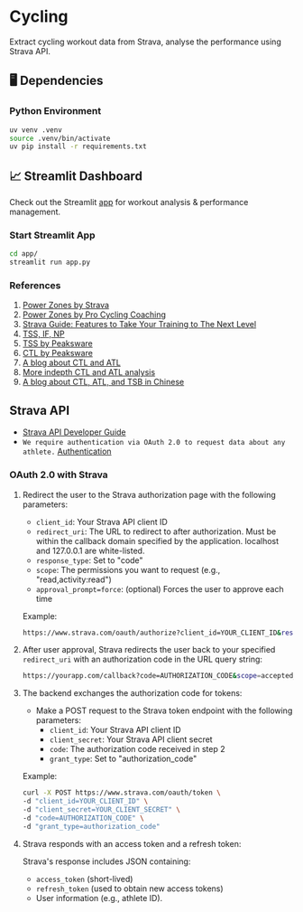 # Cycling

Extract cycling workout data from Strava, analyse the performance using Strava API.

## 🖥️ Dependencies

### Python Environment

```bash
uv venv .venv
source .venv/bin/activate
uv pip install -r requirements.txt
```

## 📈 Streamlit Dashboard

Check out the Streamlit [app](./app/) for workout analysis & performance management.

### Start Streamlit App

```bash
cd app/
streamlit run app.py
```

### References

1. [Power Zones by Strava](https://stories.strava.com/articles/feel-the-power-calculate-your-training-pacing-zones-know-what-they-feel-like)
2. [Power Zones by Pro Cycling Coaching](https://www.procyclingcoaching.com/resources/power-training-zones-for-cycling)
3. [Strava Guide: Features to Take Your Training to The Next Level](https://stories.strava.com/articles/strava-guide-features-to-take-your-training-to-the-next-level)
4. [TSS, IF, NP](https://www.trainerroad.com/blog/tss-if-and-workout-levels-3-metrics-to-help-you-understand-your-training-and-get-faster/)
5. [TSS by Peaksware](https://www.trainingpeaks.com/learn/articles/how-to-plan-your-season-with-training-stress-score/)
6. [CTL by Peaksware](https://www.trainingpeaks.com/learn/articles/applying-the-numbers-part-1-chronic-training-load/)
7. [A blog about CTL and ATL](https://ssp3nc3r.github.io/post/2020-05-08-calculating-training-load-in-cycling/)
8. [More indepth CTL and ATL analysis](https://konakorgi.com/2020/01/29/entry-5-rest-and-recovery-part-1-managing-fatigue/)
9. [A blog about CTL, ATL, and TSB in Chinese](https://zhuanlan.zhihu.com/p/389912897)

## Strava API

- [Strava API Developer Guide](https://developers.strava.com/docs/getting-started/)
- `We require authentication via OAuth 2.0 to request data about any athlete.` [Authentication](https://developers.strava.com/docs/authentication/)

### OAuth 2.0 with Strava

1. Redirect the user to the Strava authorization page with the following parameters:

   - `client_id`: Your Strava API client ID
   - `redirect_uri`: The URL to redirect to after authorization. Must be within the callback domain specified by the application. localhost and 127.0.0.1 are white-listed.
   - `response_type`: Set to "code"
   - `scope`: The permissions you want to request (e.g., "read,activity:read")
   - `approval_prompt=force`: (optional) Forces the user to approve each time

   Example:

   ```bash
   https://www.strava.com/oauth/authorize?client_id=YOUR_CLIENT_ID&response_type=code&redirect_uri=YOUR_REDIRECT_URI&approval_prompt=force&scope=read,activity:read
   ```

2. After user approval, Strava redirects the user back to your specified `redirect_uri` with an authorization code in the URL query string:

   ```bash
   https://yourapp.com/callback?code=AUTHORIZATION_CODE&scope=accepted_scopes
   ```

3. The backend exchanges the authorization code for tokens:

   - Make a POST request to the Strava token endpoint with the following parameters:
     - `client_id`: Your Strava API client ID
     - `client_secret`: Your Strava API client secret
     - `code`: The authorization code received in step 2
     - `grant_type`: Set to "authorization_code"

   Example:

   ```bash
   curl -X POST https://www.strava.com/oauth/token \
   -d "client_id=YOUR_CLIENT_ID" \
   -d "client_secret=YOUR_CLIENT_SECRET" \
   -d "code=AUTHORIZATION_CODE" \
   -d "grant_type=authorization_code"
   ```

4. Strava responds with an access token and a refresh token:

   Strava's response includes JSON containing:

   - `access_token` (short-lived)
   - `refresh_token` (used to obtain new access tokens)
   - User information (e.g., athlete ID).
